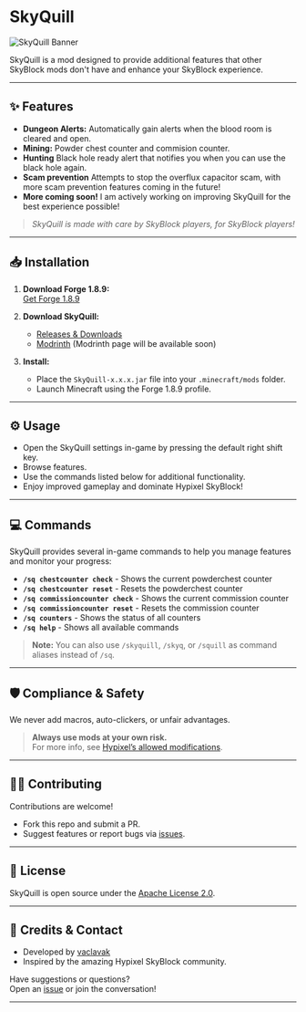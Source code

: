 # SkyQuill

![SkyQuill Banner](https://raw.githubusercontent.com/vaclavak/SkyQuill/main/src/main/resources/assets/Logo.png)

SkyQuill is a mod designed to provide additional features that other SkyBlock mods don't have and enhance your SkyBlock experience.

---

## ✨ Features

- **Dungeon Alerts:** Automatically gain alerts when the blood room is cleared and open.
- **Mining:** Powder chest counter and commision counter.
- **Hunting** Black hole ready alert that notifies you when you can use the black hole again.
- **Scam prevention** Attempts to stop the overflux capacitor scam, with more scam prevention features coming in the future!
- **More coming soon!** I am actively working on improving SkyQuill for the best experience possible!

> _SkyQuill is made with care by SkyBlock players, for SkyBlock players!_

---

## 📥 Installation

1. **Download Forge 1.8.9:**  
   [Get Forge 1.8.9](https://files.minecraftforge.net/maven/net/minecraftforge/forge/index_1.8.9.html)

2. **Download SkyQuill:**  
   - [Releases & Downloads](https://github.com/vaclavak/SkyQuill/releases)
   - [Modrinth](https://modrinth.com/project/skyquill) (Modrinth page will be available soon)

3. **Install:**  
   - Place the `SkyQuill-x.x.x.jar` file into your `.minecraft/mods` folder.
   - Launch Minecraft using the Forge 1.8.9 profile.

---

## ⚙️ Usage

- Open the SkyQuill settings in-game by pressing the default right shift key.
- Browse features.
- Use the commands listed below for additional functionality.
- Enjoy improved gameplay and dominate Hypixel SkyBlock!

---

## 💻 Commands

SkyQuill provides several in-game commands to help you manage features and monitor your progress:

- **`/sq chestcounter check`** - Shows the current powderchest counter
- **`/sq chestcounter reset`** - Resets the powderchest counter
- **`/sq commissioncounter check`** - Shows the current commission counter
- **`/sq commissioncounter reset`** - Resets the commission counter
- **`/sq counters`** - Shows the status of all counters
- **`/sq help`** - Shows all available commands

> **Note:** You can also use `/skyquill`, `/skyq`, or `/squill` as command aliases instead of `/sq`.

---

## 🛡️ Compliance & Safety

We never add macros, auto-clickers, or unfair advantages.

> **Always use mods at your own risk.**  
> For more info, see [Hypixel’s allowed modifications](https://hypixel.net/threads/guide-allowed-modifications.345453/).

---

## 🧑‍💻 Contributing

Contributions are welcome!  
- Fork this repo and submit a PR.
- Suggest features or report bugs via [issues](https://github.com/vaclavak/SkyQuill/issues).

---

## 📄 License

SkyQuill is open source under the [Apache License 2.0](LICENSE.txt).

---

## 💬 Credits & Contact

- Developed by [vaclavak](https://github.com/vaclavak)
- Inspired by the amazing Hypixel SkyBlock community.

Have suggestions or questions?  
Open an [issue](https://github.com/vaclavak/SkyQuill/issues) or join the conversation!

---